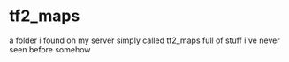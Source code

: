 # tf2_maps
a folder i found on my server simply called tf2_maps full of stuff i've never seen before somehow
